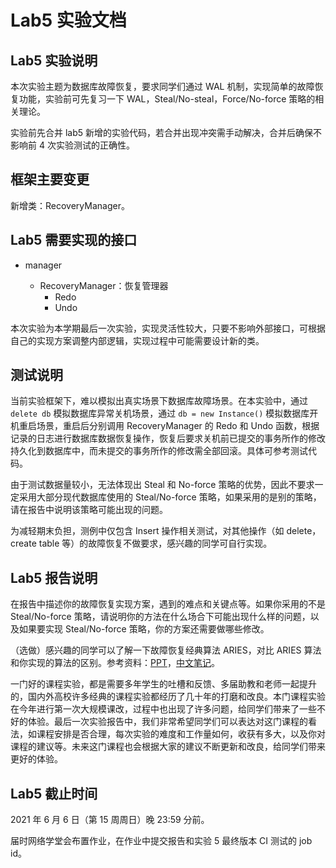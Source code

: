 # Lab5 实验文档

## Lab5 实验说明

本次实验主题为数据库故障恢复，要求同学们通过 WAL 机制，实现简单的故障恢复功能，实验前可先复习一下 WAL，Steal/No-steal，Force/No-force 策略的相关理论。

实验前先合并 lab5 新增的实验代码，若合并出现冲突需手动解决，合并后确保不影响前 4 次实验测试的正确性。

## 框架主要变更

新增类：RecoveryManager。

## Lab5 需要实现的接口

- manager
  
  - RecoveryManager：恢复管理器
    - Redo
    - Undo

本次实验为本学期最后一次实验，实现灵活性较大，只要不影响外部接口，可根据自己的实现方案调整内部逻辑，实现过程中可能需要设计新的类。

## 测试说明

当前实验框架下，难以模拟出真实场景下数据库故障场景。在本实验中，通过 `delete db` 模拟数据库异常关机场景，通过 `db = new Instance()` 模拟数据库开机重启场景，重启后分别调用 RecoveryManager 的 Redo 和 Undo 函数，根据记录的日志进行数据库数据恢复操作，恢复后要求关机前已提交的事务所作的修改持久化到数据库中，而未提交的事务所作的修改需全部回滚。具体可参考测试代码。

由于测试数据量较小，无法体现出 Steal 和 No-force 策略的优势，因此不要求一定采用大部分现代数据库使用的 Steal/No-force 策略，如果采用的是别的策略，请在报告中说明该策略可能出现的问题。

为减轻期末负担，测例中仅包含 Insert 操作相关测试，对其他操作（如 delete，create table 等）的故障恢复不做要求，感兴趣的同学可自行实现。

## Lab5 报告说明

在报告中描述你的故障恢复实现方案，遇到的难点和关键点等。如果你采用的不是 Steal/No-force 策略，请说明你的方法在什么场合下可能出现什么样的问题，以及如果要实现 Steal/No-force 策略，你的方案还需要做哪些修改。

（选做）感兴趣的同学可以了解一下故障恢复经典算法 ARIES，对比 ARIES 算法和你实现的算法的区别。参考资料：[PPT](https://15445.courses.cs.cmu.edu/fall2020/slides/21-recovery.pdf)，[中文笔记](https://zhenghe.gitbook.io/open-courses/cmu-15-445-645-database-systems/database-recovery)。

一门好的课程实验，都是需要多年学生的吐槽和反馈、多届助教和老师一起提升的，国内外高校许多经典的课程实验都经历了几十年的打磨和改良。本门课程实验在今年进行第一次大规模课改，过程中也出现了许多问题，给同学们带来了一些不好的体验。最后一次实验报告中，我们非常希望同学们可以表达对这门课程的看法，如课程安排是否合理，每次实验的难度和工作量如何，收获有多大，以及你对课程的建议等。未来这门课程也会根据大家的建议不断更新和改良，给同学们带来更好的体验。

## Lab5 截止时间

2021 年 6 月 6 日（第 15 周周日）晚 23:59 分前。

届时网络学堂会布置作业，在作业中提交报告和实验 5 最终版本 CI 测试的 job id。
